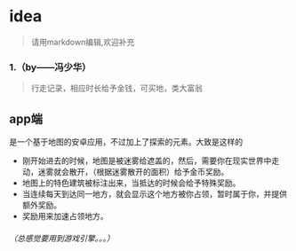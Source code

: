 # idea
>请用markdown编辑,欢迎补充


### 1.（by——冯少华）
> 行走记录，相应时长给予金钱，可买地，类大富翁
## app端
是一个基于地图的安卓应用，不过加上了探索的元素。大致是这样的
 - 刚开始进去的时候，地图是被迷雾给遮盖的，然后，需要你在现实世界中走动，迷雾就会散开，（根据迷雾散开的面积）给予金币奖励。
 - 地图上的特色建筑被标注出来，当抵达的时候会给予特殊奖励。
 - 当连续每天到达同一地方，就会显示这个地方被你占领，暂时属于你，并提供额外奖励。
 - 奖励用来加速占领地方。

###### （总感觉要用到游戏引擎。。。）
